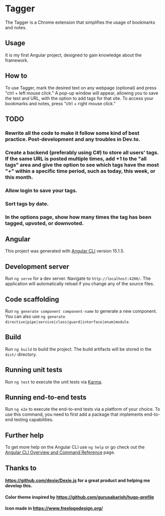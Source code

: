 # Tagger

The Tagger is a Chrome extension that simplifies the usage of bookmarks and notes.

## Usage
It is my first Angular project, designed to gain knowledge about the framework.

## How to

To use Tagger, mark the desired text on any webpage (optional) and press "ctrl + left mouse click." A pop-up window will appear, allowing you to save the text and URL, with the option to add tags for that site. To access your bookmarks and notes, press "ctrl + right mouse click."

## TODO

### Rewrite all the code to make it follow some kind of best practice. Post-development and any troubles in Dev.to.

### Create a backend (preferably using C#) to store all users' tags. If the same URL is posted multiple times, add +1 to the "all tags" area and give the option to see which tags have the most "+" within a specific time period, such as today, this week, or this month.

### Allow login to save your tags.

### Sort tags by date.

### In the options page, show how many times the tag has been tagged, upvoted, or downvoted.



## Angular

This project was generated with [Angular CLI](https://github.com/angular/angular-cli) version 15.1.5.

## Development server

Run `ng serve` for a dev server. Navigate to `http://localhost:4200/`. The application will automatically reload if you change any of the source files.

## Code scaffolding

Run `ng generate component component-name` to generate a new component. You can also use `ng generate directive|pipe|service|class|guard|interface|enum|module`.

## Build

Run `ng build` to build the project. The build artifacts will be stored in the `dist/` directory.

## Running unit tests

Run `ng test` to execute the unit tests via [Karma](https://karma-runner.github.io).

## Running end-to-end tests

Run `ng e2e` to execute the end-to-end tests via a platform of your choice. To use this command, you need to first add a package that implements end-to-end testing capabilities.

## Further help

To get more help on the Angular CLI use `ng help` or go check out the [Angular CLI Overview and Command Reference](https://angular.io/cli) page.

## Thanks to 

#### https://github.com/dexie/Dexie.js for a great product and helping me develop this.

#### Color theme inspired by https://github.com/gurusabarish/hugo-profile

#### Icon made in https://www.freelogodesign.org/

